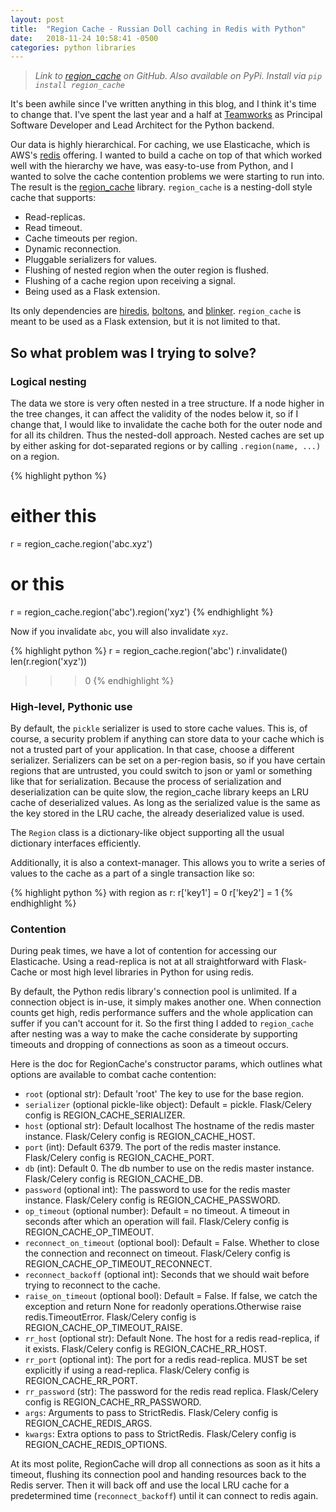 ```yaml
---
layout: post
title:  "Region Cache - Russian Doll caching in Redis with Python"
date:   2018-11-24 10:58:41 -0500
categories: python libraries
---
```


> *Link to [region_cache](https://github.com/jheard-tw/region_cache) on GitHub. Also available on PyPi. Install via `pip install region_cache`*

It's been awhile since I've written anything in this blog, and I think it's time to change that. I've spent the last year and a half at [Teamworks](https://www.teamworks.com) as Principal Software Developer and Lead Architect for the Python backend.

Our data is highly hierarchical. For caching, we use Elasticache, which is AWS's [redis](https://redis.io) offering. I wanted to build a cache on top of that which worked well with the hierarchy we have, was easy-to-use from Python, and I wanted to solve the cache contention problems we were starting to run into. The result is the [region_cache](https://github.com/jheard-tw/region_cache) library. `region_cache` is a nesting-doll style cache that supports:

* Read-replicas.
* Read timeout.
* Cache timeouts per region.
* Dynamic reconnection.
* Pluggable serializers for values.
* Flushing of nested region when the outer region is flushed.
* Flushing of a cache region upon receiving a signal.
* Being used as a Flask extension.

Its only dependencies are [hiredis](https://github.com/redis/hiredis), [boltons](https://boltons.readthedocs.io/en/latest/), and [blinker](https://pythonhosted.org/blinker/). `region_cache` is meant to be used as a Flask extension, but it is not limited to that.

## So what problem was I trying to solve? 

### Logical nesting

The data we store is very often nested in a tree structure. If a node higher in the tree changes, it can affect the validity of the nodes below it, so if I change that, I would like to invalidate the cache both for the outer node and for all its children. Thus the nested-doll approach.  Nested caches are set up by either asking for dot-separated regions or by calling `.region(name, ...)` on a region.

{% highlight python %}
# either this
r = region_cache.region('abc.xyz')

# or this
r = region_cache.region('abc').region('xyz')
{% endhighlight %}

Now if you invalidate `abc`, you will also invalidate `xyz`. 

{% highlight python %}
r = region_cache.region('abc')
r.invalidate()
len(r.region('xyz'))
>>> 0
{% endhighlight %}

### High-level, Pythonic use

By default, the `pickle` serializer is used to store cache values. This is, of course, a security problem if anything can store data to your cache which is not a trusted part of your application. In that case, choose a different serializer. Serializers can be set on a per-region basis, so if you have certain regions that are untrusted, you could switch to json or yaml or something like that for serialization. Because the process of serialization and deserialization can be quite slow, the region_cache library keeps an LRU cache of deserialized values. As long as the serialized value is the same as the key stored in the LRU cache, the already deserialized value is used.

The `Region` class is a dictionary-like object supporting all the usual dictionary interfaces efficiently.

Additionally, it is also a context-manager. This allows you to write a series of values to the cache as a part of a single transaction like so: 

{% highlight python %}
with region as r:
    r['key1'] = 0
    r['key2'] = 1
{% endhighlight %}

### Contention

During peak times, we have a lot of contention for accessing our Elasticache. Using a read-replica is not at all straightforward with Flask-Cache or most high level libraries in Python for using redis. 

By default, the Python redis library's connection pool is unlimited. If a connection object is in-use, it simply makes another one. When connection counts get high, redis performance suffers and the whole application can suffer if you can't account for it. So the first thing I added to `region_cache` after nesting was a way to make the cache considerate by supporting timeouts and dropping of connections as soon as a timeout occurs.

Here is the doc for RegionCache's constructor params, which outlines what options are available to combat cache contention:

* `root` (optional str): Default 'root' The key to use for the base region.
* `serializer` (optional pickle-like object): Default = pickle. Flask/Celery config is
    REGION_CACHE_SERIALIZER.
* `host` (optional str): Default localhost The hostname of the redis master instance. Flask/Celery config is
    REGION_CACHE_HOST.
* `port` (int): Default 6379. The port of the redis master instance. Flask/Celery config is
    REGION_CACHE_PORT.
* `db` (int): Default 0. The db number to use on the redis master instance. Flask/Celery config is
    REGION_CACHE_DB.
* `password` (optional int): The password to use for the redis master instance. Flask/Celery config is
    REGION_CACHE_PASSWORD.
* `op_timeout` (optional number): Default = no timeout. A timeout in seconds after which an operation will
    fail. Flask/Celery config is REGION_CACHE_OP_TIMEOUT.
* `reconnect_on_timeout` (optional bool): Default = False. Whether to close the connection and reconnect on
    timeout. Flask/Celery config is REGION_CACHE_OP_TIMEOUT_RECONNECT.
* `reconnect_backoff` (optional int): Seconds that we should wait before trying to reconnect to the cache.
* `raise_on_timeout` (optional bool): Default = False. If false, we catch the exception and return None for
    readonly operations.Otherwise raise redis.TimeoutError. Flask/Celery config is
    REGION_CACHE_OP_TIMEOUT_RAISE.
* `rr_host` (optional str): Default None. The host for a redis read-replica, if it exists. Flask/Celery
    config is REGION_CACHE_RR_HOST.
* `rr_port` (optional int): The port for a redis read-replica.  MUST be set explicitly if using a read-replica. Flask/Celery config is REGION_CACHE_RR_PORT.
* `rr_password` (str): The password for the redis read replica. Flask/Celery config is
    REGION_CACHE_RR_PASSWORD.
* `args`: Arguments to pass to StrictRedis. Flask/Celery config is REGION_CACHE_REDIS_ARGS.
* `kwargs`: Extra options to pass to StrictRedis. Flask/Celery config is REGION_CACHE_REDIS_OPTIONS.

At its most polite, RegionCache will drop all connections as soon as it hits a timeout, flushing its connection pool and handing resources back to the Redis server. Then it will back off and use the local LRU cache for a predetermined time (`reconnect_backoff`) until it can connect to redis again.   